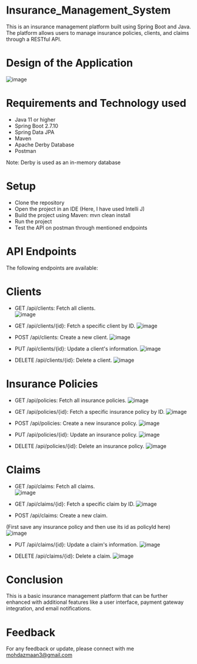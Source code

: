 # Insurance_Management_System
This is an insurance management platform built using Spring Boot and Java. The platform allows users to manage insurance policies, clients, and claims through a RESTful API.


# Design of the Application
![image](https://user-images.githubusercontent.com/116377954/229338637-f878114d-09e9-41aa-8d78-690be33aae27.png)


# Requirements and Technology used
* Java 11 or higher
* Spring Boot 2.7.10
* Spring Data JPA
* Maven
* Apache Derby Database
* Postman
 
Note: Derby is used as an in-memory database

# Setup
* Clone the repository
* Open the project in an IDE (Here, I have used Intelli J)
* Build the project using Maven: mvn clean install
* Run the project
* Test the API on postman through mentioned endpoints

# API Endpoints
The following endpoints are available:

# Clients
* GET /api/clients: Fetch all clients.  
![image](https://user-images.githubusercontent.com/116377954/229337081-26646c2a-e8ad-487d-ab02-5a2b8613989c.png)  


* GET /api/clients/{id}: Fetch a specific client by ID.
![image](https://user-images.githubusercontent.com/116377954/229337102-0d8c1fea-aa4e-42ef-9228-f11863305039.png) 


* POST /api/clients: Create a new client.
![image](https://user-images.githubusercontent.com/116377954/229337136-ce2323c2-a5c8-4bc2-a592-ef1adf923f1f.png)  


* PUT /api/clients/{id}: Update a client's information.
![image](https://user-images.githubusercontent.com/116377954/229337192-b9ee62cc-5a07-45c9-8447-1d8a9d444bf5.png)
  
  
* DELETE /api/clients/{id}: Delete a client.
![image](https://user-images.githubusercontent.com/116377954/229309901-f181964e-08a0-42fe-8dcf-9869e7445080.png)



# Insurance Policies
* GET /api/policies: Fetch all insurance policies.
![image](https://user-images.githubusercontent.com/116377954/229338086-8074a16b-ad5f-4ce3-8495-9055e680701a.png)

* GET /api/policies/{id}: Fetch a specific insurance policy by ID.
![image](https://user-images.githubusercontent.com/116377954/229338077-f932db6a-6283-476e-babd-4270de11cd38.png)

* POST /api/policies: Create a new insurance policy.
![image](https://user-images.githubusercontent.com/116377954/229337993-2269c22b-184d-4dd0-8bae-acc8c12e2ca7.png)

* PUT /api/policies/{id}: Update an insurance policy.
![image](https://user-images.githubusercontent.com/116377954/229338053-ef60ab58-cc77-449e-9e32-222276b133e0.png)

* DELETE /api/policies/{id}: Delete an insurance policy.
![image](https://user-images.githubusercontent.com/116377954/229309983-411fe967-fd6b-4b47-b802-b5d84e50cf33.png)


  
  
# Claims
* GET /api/claims: Fetch all claims.   
![image](https://user-images.githubusercontent.com/116377954/229338547-26f0cdcb-fd9c-4efa-85bc-b63e7d907ac2.png)

* GET /api/claims/{id}: Fetch a specific claim by ID.
![image](https://user-images.githubusercontent.com/116377954/229338552-e6047c59-0249-49df-a334-509ba9bc6b7d.png)

* POST /api/claims: Create a new claim.

(First save any insurance policy and then use its id as policyId here)
![image](https://user-images.githubusercontent.com/116377954/229338527-79e337ad-ee67-4eee-8785-110635308c99.png)

* PUT /api/claims/{id}: Update a claim's information.
![image](https://user-images.githubusercontent.com/116377954/229338573-51f3a2cc-544c-4bdb-847c-c25b33641e1e.png)

* DELETE /api/claims/{id}: Delete a claim.
![image](https://user-images.githubusercontent.com/116377954/229310115-490a83c5-5f03-4d55-b16e-a8c8543d1b7f.png)

# Conclusion
This is a basic insurance management platform that can be further enhanced with additional features like a user interface, payment gateway integration, and email notifications.   


# Feedback
For any feedback or update, please connect with me mohdazmaan3@gmail.com

